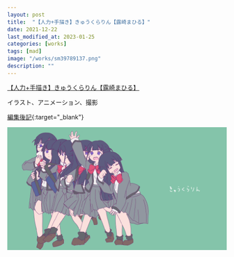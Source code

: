 ```yaml
---
layout: post
title:  "【人力+手描き】きゅうくらりん【露崎まひる】"
date: 2021-12-22
last_modified_at: 2023-01-25
categories: [works]
tags: [mad]
image: "/works/sm39789137.png"
description: ""
---
```


<script type="application/javascript" src="https://embed.nicovideo.jp/watch/sm39789137/script?w=640&h=360"></script><noscript><a href="https://www.nicovideo.jp/watch/sm39789137">【人力+手描き】きゅうくらりん【露崎まひる】</a></noscript>

イラスト、アニメーション、撮影

[編集後記](https://note.com/sehatakuro/n/na6f3747032e6){:target="_blank"}

![Alt text](/works/sm39789137.png)